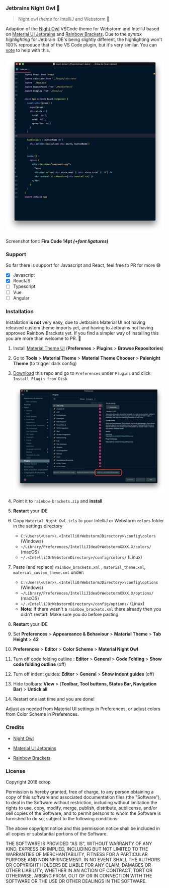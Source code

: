 ### Jetbrains Night Owl 🌌  

> Night owl *theme* for IntelliJ and Webstorm :jack_o_lantern:

Adaption of the [Night Owl](https://marketplace.visualstudio.com/items?itemName=sdras.night-owl) VSCode theme for Webstorm and IntelliJ based on [Material UI Jetbrains](https://github.com/ChrisRM/material-theme-jetbrains) and [Rainbow Brackets](https://github.com/izhangzhihao/intellij-rainbow-brackets). Due to the *syntax highlighting* for Jetbrain IDE's being slightly different, the highlighting won't 100% reproduce that of the VS Code plugin, but it's very similar. You can [vote](https://youtrack.jetbrains.com/issue/IDEABKL-5473) to help with this.

![Screenshot](screenshot.png)

Screenshot font: **Fira Code 14pt *(+font ligatures)***

### Support

So far there is support for Javascript and React, feel free to PR for more :smile:

- [x] Javascript
- [x] ReactJS
- [ ] Typescript
- [ ] Vue
- [ ] Angular

### Installation

Installation **is not** very easy, due to Jetbrains Material UI not having released custom theme imports yet, and having to Jetbrains not having approved Rainbow Brackets yet. If you find a simpler way of installing this you are more than welcome to PR. :star2:

1. Install [Material Theme UI](https://plugins.jetbrains.com/plugin/8006-material-theme-ui) (**Preferenes** > **Plugins** > **Browse Repositories**)

2. Go to **Tools** > **Material Theme** > **Material Theme Chooser** >  **Palenight Theme** (to trigger dark config)

3. [Download](https://github.com/xdrop/night-owl-jetbrains/archive/1.0.0.zip) this repo and go to `Preferences` under `Plugins` and click `Install Plugin from Disk`

   ![Step 2](instructions1.png)

4. Point it to `rainbow-brackets.zip` and **install**

5. **Restart** your IDE

6. Copy `Material Night Owl.icls` to your IntelliJ or Webstorm `colors` folder in the settings directory 
    - `C:\Users\<User>\.<IntelliOrWebstormJDirectory>\config\colors` (Windows)
    - `~/Library/Preferences/IntelliJIdeaOrWebstormXXXX.X/colors/` (macOS)
    - `~/.<IntelliJOrWebstormDirectory>/config/colors/` (Linux)

7. Paste (and replace) `rainbow_brackets.xml` , `material_theme.xml`, `material_custom_theme.xml` under:

    - `C:\Users\<User>\.<IntelliOrWebstormJDirectory>\config\options` (Windows)
    - `~/Library/Preferences/IntelliJIdeaOrWebstormXXXX.X/options/` (macOS)
    - `~/.<IntelliJOrWebstormDirectory>/config/options/` (Linux)
    - **Note**: If there wasn't a `rainbow_brackets.xml` there already then you didn't restart. Make sure you do before pasting

8. **Restart** your IDE

9. Set **Preferences** > **Appeareance & Behaviour** > **Material Theme** > **Tab Height** > **42**

10. **Preferences** > **Editor** > **Color Scheme** > **Material Night Owl**

11. Turn off code folding outline : **Editor** > **General** > **Code Folding** > **Show code folding outline** (off)

12. Turn off indent guides: **Editor** > **General** > **Show indent guides** (off)

13. Hide toolbars: **View** > (**Toolbar, Tool buttons, Status Bar, Navigation Bar**) > **Untick all**

14. Restart one last time and you are done!



Adjust as needed from Material UI settings in Preferences, or adjust colors from Color Scheme in Preferences.



### Credits

- [Night Owl](https://marketplace.visualstudio.com/items?itemName=sdras.night-owl)

- [Material UI Jetbrains](https://github.com/ChrisRM/material-theme-jetbrains)

- [Rainbow Brackets](https://github.com/izhangzhihao/intellij-rainbow-brackets)

  

### License

Copyright 2018 xdrop

Permission is hereby granted, free of charge, to any person obtaining a copy of this software and associated documentation files (the "Software"), to deal in the Software without restriction, including without limitation the rights to use, copy, modify, merge, publish, distribute, sublicense, and/or sell copies of the Software, and to permit persons to whom the Software is furnished to do so, subject to the following conditions:

The above copyright notice and this permission notice shall be included in all copies or substantial portions of the Software.

THE SOFTWARE IS PROVIDED "AS IS", WITHOUT WARRANTY OF ANY KIND, EXPRESS OR IMPLIED, INCLUDING BUT NOT LIMITED TO THE WARRANTIES OF MERCHANTABILITY, FITNESS FOR A PARTICULAR PURPOSE AND NONINFRINGEMENT. IN NO EVENT SHALL THE AUTHORS OR COPYRIGHT HOLDERS BE LIABLE FOR ANY CLAIM, DAMAGES OR OTHER LIABILITY, WHETHER IN AN ACTION OF CONTRACT, TORT OR OTHERWISE, ARISING FROM, OUT OF OR IN CONNECTION WITH THE SOFTWARE OR THE USE OR OTHER DEALINGS IN THE SOFTWARE.
